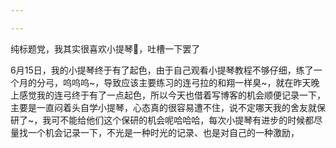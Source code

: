 ```yaml
---

---
```






纯标题党，我其实很喜欢小提琴🎻，吐槽一下罢了



6月15日，我的小提琴终于有了起色，由于自己观看小提琴教程不够仔细，练了一个月的分弓，呜呜呜~，导致应该主要练习的连弓拉的和翔一样臭~，就在昨天晚上感觉我的连弓终于有了一点起色，所以今天也借着写博客的机会顺便记录一下，主要是一直闷着头自学小提琴，心态真的很容易遭不住，说不定哪天我的舍友就保研了~，我可不能给他们这个保研的机会呢哈哈哈，每次小提琴有进步的时候都尽量找一个机会记录一下，不光是一种时光的记录、也是对自己的一种激励，

